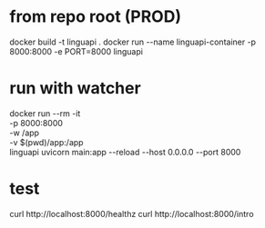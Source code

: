# from repo root (PROD)
docker build -t linguapi .
docker run --name linguapi-container -p 8000:8000 -e PORT=8000 linguapi

# run with watcher
docker run --rm -it \
    -p 8000:8000 \
    -w /app \
    -v $(pwd)/app:/app \
    linguapi uvicorn main:app --reload --host 0.0.0.0 --port 8000

# test
curl http://localhost:8000/healthz
curl http://localhost:8000/intro
